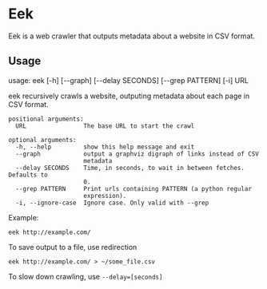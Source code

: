 # Eek

Eek is a web crawler that outputs metadata about a website in CSV format.

## Usage
usage: eek [-h] [--graph] [--delay SECONDS] [--grep PATTERN] [-i] URL

eek recursively crawls a website, outputing metadata about each page in CSV
format.

    positional arguments:
      URL                The base URL to start the crawl

    optional arguments:
      -h, --help         show this help message and exit
      --graph            output a graphviz digraph of links instead of CSV
                         metadata
      --delay SECONDS    Time, in seconds, to wait in between fetches. Defaults to
                         0.
      --grep PATTERN     Print urls containing PATTERN (a python regular
                         expression).
      -i, --ignore-case  Ignore case. Only valid with --grep

Example:

    eek http://example.com/

To save output to a file, use redirection
    
    eek http://example.com/ > ~/some_file.csv

To slow down crawling, use `--delay=[seconds]`
